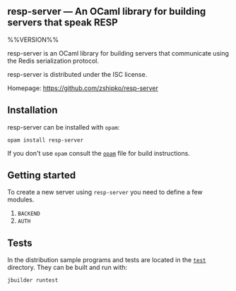 resp-server — An OCaml library for building servers that speak RESP
-------------------------------------------------------------------------------
%%VERSION%%

resp-server is an OCaml library for building servers that communicate using the Redis serialization protocol.

resp-server is distributed under the ISC license.

Homepage: https://github.com/zshipko/resp-server

## Installation

resp-server can be installed with `opam`:

    opam install resp-server

If you don't use `opam` consult the [`opam`](opam) file for build
instructions.

## Getting started

To create a new server using `resp-server` you need to define a few modules.

1) `BACKEND`
2) `AUTH`

## Tests

In the distribution sample programs and tests are located in the
[`test`](test) directory. They can be built and run
with:

    jbuilder runtest
